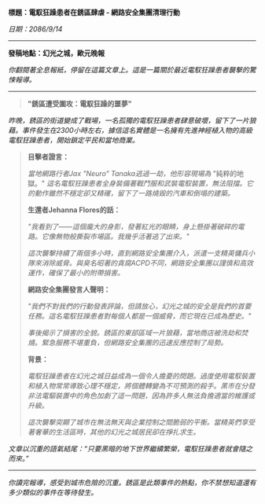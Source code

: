 **標題：電馭狂躁患者在銹區肆虐 - 網路安全集團清理行動**

_日期：2086/9/14_

---

**發稿地點：幻光之城，歐元晚報**

_你翻閱著全息報紙，停留在這篇文章上。這是一篇關於最近電馭狂躁患者襲擊的驚悚報導。_

---

> **"銹區遭受圍攻：電馭狂躁的噩夢"**

_昨晚，銹區的街道變成了戰場，一名孤獨的電馭狂躁患者肆意破壞，留下了一片狼藉。事件發生在2300小時左右，據信這名實體是一名擁有先進神經植入物的高級電馭狂躁患者，開始鎖定平民和當地商業。_

> **目擊者證言：**
>
> _當地網路行者Jax "Neuro" Tanaka逃過一劫，他形容現場為_ "純粹的地獄。" _這名電馭狂躁患者全身裝備著戰鬥服和武裝電馭裝置，無法阻擋。它的動作雖然不穩定卻又精確，留下了一路燒毀的汽車和倒塌的建築。_
>
> **生還者Jehanna Flores的話：**
>
> _"我看到了——這個龐大的身影，發著紅光的眼睛，身上懸掛著破碎的電路。它像無物般撕裂市場區。我幾乎活著逃了出來。"_
>
> _這次襲擊持續了兩個多小時，直到網路安全集團介入，派遣一支精英傭兵小隊來消除威脅。與臭名昭著的貪腐ACPD不同，網路安全集團以謹慎和高效運作，確保了最小的附帶損害。_
>
> **網路安全集團發言人聲明：**
>
> _"我們不對我們的行動發表評論，但請放心，幻光之城的安全是我們的首要任務。這名電馭狂躁患者對每個人都是一個威脅，而它現在已成為歷史。"_
>
> _事後揭示了損害的全貌。銹區的東部區域一片狼藉，當地商店被洗劫和焚燒。緊急服務不堪重負，但網路安全集團的迅速反應控制了局勢。_
>
> **背景：**
>
> _電馭狂躁患者在幻光之城日益成為一個令人擔憂的問題。過度使用電馭裝置和植入物常常導致心理不穩定，將個體轉變為不可預測的殺手。黑市在分發非法電驅裝置中的角色加劇了這一問題，因為許多人無法負擔適當的維護或升級。_
>
> _這次襲擊突顯了城市在無法無天與企業控制之間脆弱的平衡。當精英們享受著奢華的生活區時，其他的幻光之城居民卻在掙扎求生。_

_文章以沉重的語氣結尾：“只要黑暗的地下世界繼續繁榮，電馭狂躁患者就會隨之而來。”_

---

_你讀完報導，感受到城市危險的沉重。銹區是此類事件的熱點，你不禁想知道還有多少類似的事件在等待發生。_
